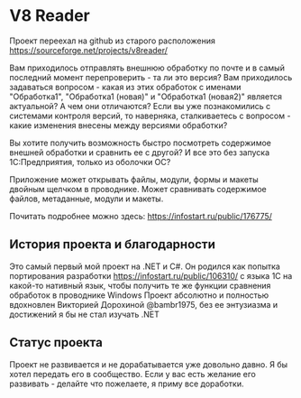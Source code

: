# V8 Reader

Проект переехал на github из старого расположения https://sourceforge.net/projects/v8reader/

Вам приходилось отправлять внешнюю обработку по почте и в самый последний момент перепроверить - та ли это версия? Вам приходилось задаваться вопросом - какая из этих обработок с именами "Обработка1", "Обработка1 (новая)" и "Обработка1 (новая2)" является актуальной? А чем они отличаются? Если вы уже познакомились с системами контроля версий, то наверняка, сталкиваетесь с вопросом - какие изменения внесены между версиями обработки?

Вы хотите получить возможность быстро посмотреть содержимое внешней обработки и сравнить ее с другой? И все это без запуска 1С:Предприятия, только из оболочки ОС?

Приложение может открывать файлы, модули, формы и макеты двойным щелчком в проводнике. Может сравнивать содержимое файлов, метаданные, модули и макеты.

Почитать подробнее можно здесь: https://infostart.ru/public/176775/

## История проекта и благодарности

Это самый первый мой проект на .NET и C#. Он родился как попытка портирования разработки https://infostart.ru/public/106310/ с языка 1С на какой-то нативный язык, чтобы получить те же функции сравнения обработок в проводнике Windows
Проект абсолютно и полностью вдохновлен Викторией Дорохиной @bambr1975, без ее энтузиазма и достижений я бы не стал изучать .NET

## Статус проекта

Проект не развивается и не дорабатывается уже довольно давно.
Я бы хотел передать его в сообщество. Если у вас есть желание его развивать - делайте что пожелаете, я приму все доработки.

